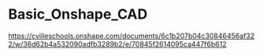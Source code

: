 # Basic_Onshape_CAD


https://cvilleschools.onshape.com/documents/6c1b207b04c30846456af322/w/36d62b4a532090adfb3289b2/e/70845f2614095ca447f6b612
